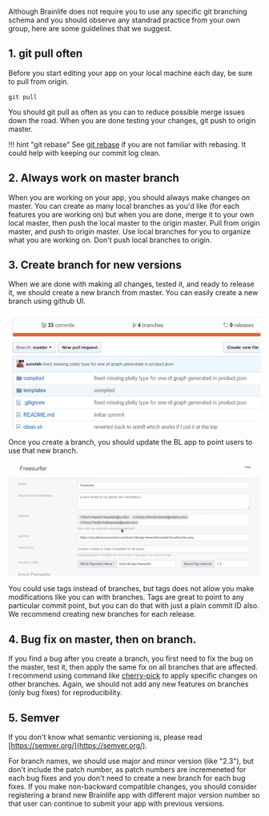 
Although Brainlife does not require you to use any specific git branching schema and you should observe any standrad practice from your own group, here are some guidelines that we suggest.

## 1. git pull often

Before you start editing your app on your local machine each day, be sure to pull from origin. 

```
git pull
```

You should git pull as often as you can to reduce possible merge issues down the road. When you are done testing your changes, git push to origin master.

!!! hint "git rebase"
    See [git rebase](https://www.atlassian.com/git/tutorials/merging-vs-rebasing) if you are not familiar with rebasing. It could help with keeping our commit log clean.

## 2. Always work on master branch

When you are working on your app, you should always make changes on master. You can create as many local branches as you'd like (for each features you are working on) but when you are done, merge it to your own local master, then push the local master to the origin master. Pull from origin master, and push to origin master. Use local branches for you to organize what you are working on. Don't push local branches to origin.

## 3. Create branch for new versions

When we are done with making all changes, tested it, and ready to release it, we should create a new branch from master. You can easily create a new branch using github UI. 

![branch](/docs/img/versioning.branch.gif)

Once you create a branch, you should update the BL app to point users to use that new branch.

![branch](/docs/img/versioning.app.gif)

You could use tags instead of branches, but tags does not allow you make modifications like you can with branches. Tags are great to point to any particular commit point, but you can do that with just a plain commit ID also. We recommend creating new branches for each release.

## 4. Bug fix on master, then on branch.

If you find a bug after you create a branch, you first need to fix the bug on the master, test it, then apply the same fix on all branches that are affected. I recommend using command like [cherry-pick](https://git-scm.com/docs/git-cherry-pick) to apply specific changes on other branches. Again, we should not add any new features on branches (only bug fixes) for reproducibility. 

## 5. Semver

If you don't know what semantic versioning is, please read [https://semver.org/](https://semver.org/).

For branch names, we should use major and minor version (like "2.3"), but don't include the patch number, as patch numbers are incremeneted for each bug fixes and you don't need to create a new branch for each bug fixes. If you make non-backward compatible changes, you should consider registering a brand new Brainlife app with different major version number so that user can continue to submit your app with previous versions.
